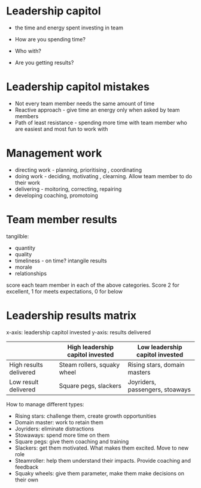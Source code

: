 # Leadership capitol
 - the time and energy spent investing in team

- How are you spending time?
- Who with?
- Are you getting results?

# Leadership capitol mistakes

- Not every team member needs the same amount of time
- Reactive approach - give time an energy only when asked by team members
- Path of least resistance - spending more time with team member who are easiest and most fun to work with

# Management work

- directing work - planning, prioritising , coordinating
- doing work - deciding, motivating , clearning. Allow team member to do their work
- delivering - moitoring, correcting, repairing
- developing  coaching, promotoing


# Team member results 
tangilble:
- quantity
- quality
- timeliness - on time?
intangile results  
- morale 
- relationships

score each team member in each of the above categories. Score 2 for excellent, 1 for meets expectations, 0 for below

# Leadership results matrix
x-axis: leadership capitol invested
y-axis: results delivered

|| High leadership capitol invested | Low leadership capitol invested |
|---| ----------- | ----------- |
| High results delivered| Steam rollers, squaky wheel | Rising stars, domain masters |
| Low result delivered| Square pegs, slackers | Joyriders, passengers, stoaways |


How to manage different types:

- Rising stars: challenge them, create growth opportunities
- Domain master: work to retain them
- Joyriders: eliminate distractions
- Stowaways: spend more time on them
- Square pegs: give them coaching and training
- Slackers: get them motivated. What makes them excited. Move to new role
- Steamroller: help them understand their impacts. Provide coaching and feedback
- Squaky wheels: give them parameter, make them make decisions on their own
